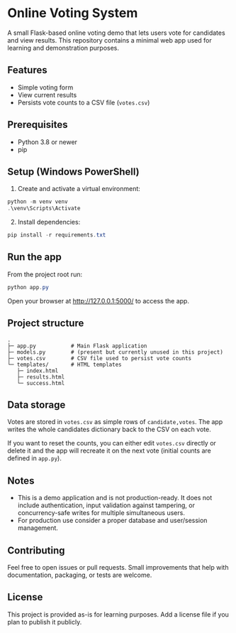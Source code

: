 # Online Voting System

A small Flask-based online voting demo that lets users vote for candidates and view results. This repository contains a minimal web app used for learning and demonstration purposes.

## Features

- Simple voting form
- View current results
- Persists vote counts to a CSV file (`votes.csv`)

## Prerequisites

- Python 3.8 or newer
- pip

## Setup (Windows PowerShell)

1. Create and activate a virtual environment:

```powershell
python -m venv venv
.\venv\Scripts\Activate
```

2. Install dependencies:

```powershell
pip install -r requirements.txt
```

## Run the app

From the project root run:

```powershell
python app.py
```

Open your browser at http://127.0.0.1:5000/ to access the app.

## Project structure

```
.
├─ app.py           # Main Flask application
├─ models.py        # (present but currently unused in this project)
├─ votes.csv        # CSV file used to persist vote counts
└─ templates/       # HTML templates
   ├─ index.html
   ├─ results.html
   └─ success.html
```

## Data storage

Votes are stored in `votes.csv` as simple rows of `candidate,votes`. The app writes the whole candidates dictionary back to the CSV on each vote.

If you want to reset the counts, you can either edit `votes.csv` directly or delete it and the app will recreate it on the next vote (initial counts are defined in `app.py`).

## Notes

- This is a demo application and is not production-ready. It does not include authentication, input validation against tampering, or concurrency-safe writes for multiple simultaneous users.
- For production use consider a proper database and user/session management.

## Contributing

Feel free to open issues or pull requests. Small improvements that help with documentation, packaging, or tests are welcome.

## License

This project is provided as-is for learning purposes. Add a license file if you plan to publish it publicly.
